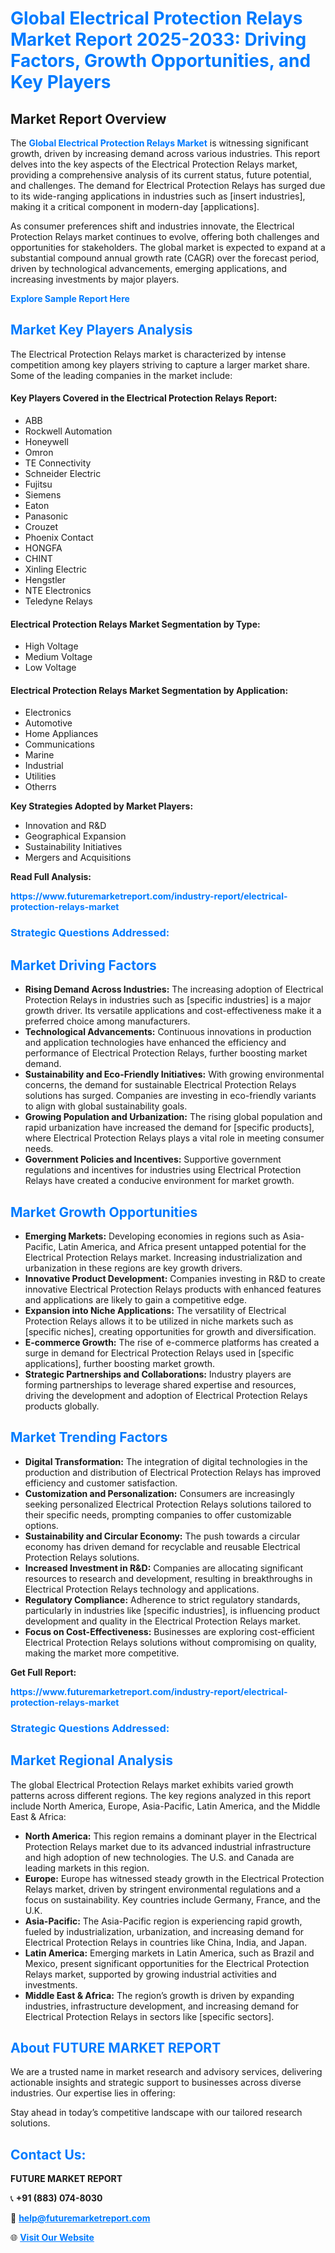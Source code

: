 <h1 style="color: #007BFF;">Global Electrical Protection Relays Market Report 2025-2033: Driving Factors, Growth Opportunities, and Key Players</h1>

<section id="overview">
<h2>Market Report Overview</h2>
<p>The <a href="https://www.futuremarketreport.com/industry-report/electrical-protection-relays-market" style="color: #007BFF; text-decoration: none;"><strong>Global Electrical Protection Relays Market</strong></a> is witnessing significant growth, driven by increasing demand across various industries. This report delves into the key aspects of the Electrical Protection Relays market, providing a comprehensive analysis of its current status, future potential, and challenges. The demand for Electrical Protection Relays has surged due to its wide-ranging applications in industries such as [insert industries], making it a critical component in modern-day [applications].</p>
<p>As consumer preferences shift and industries innovate, the Electrical Protection Relays market continues to evolve, offering both challenges and opportunities for stakeholders. The global market is expected to expand at a substantial compound annual growth rate (CAGR) over the forecast period, driven by technological advancements, emerging applications, and increasing investments by major players.</p>
</section>

<section id="overview">
<p><a href="https://www.futuremarketreport.com/request-sample/reportId=76235" style="color: #007BFF; text-decoration: none;"><strong>Explore Sample Report Here</strong></a></p>
</section>

<section id="key-players">
<h2 style="color: #007BFF;">Market Key Players Analysis</h2>
<p>The Electrical Protection Relays market is characterized by intense competition among key players striving to capture a larger market share. Some of the leading companies in the market include:</p>
<h4>Key Players Covered in the Electrical Protection Relays Report:</h4>
<ul><li>ABB</li><li>Rockwell Automation</li><li>Honeywell</li><li>Omron</li><li>TE Connectivity</li><li>Schneider Electric</li><li>Fujitsu</li><li>Siemens</li><li>Eaton</li><li>Panasonic</li><li>Crouzet</li><li>Phoenix Contact</li><li>HONGFA</li><li>CHINT</li><li>Xinling Electric</li><li>Hengstler</li><li>NTE Electronics</li><li>Teledyne Relays</li></ul>
<h4>Electrical Protection Relays Market Segmentation by Type:</h4>
<ul><li>High Voltage</li><li>Medium Voltage</li><li>Low Voltage</li></ul>

<h4>Electrical Protection Relays Market Segmentation by Application:</h4>
<ul><li>Electronics</li><li>Automotive</li><li>Home Appliances</li><li>Communications</li><li>Marine</li><li>Industrial</li><li>Utilities</li><li>Otherrs</li></ul>
<p><strong>Key Strategies Adopted by Market Players:</strong></p>
<ul>
<li>Innovation and R&D</li>
<li>Geographical Expansion</li>
<li>Sustainability Initiatives</li>
<li>Mergers and Acquisitions</li>
</ul>
</section>

<section>
<p><strong>Read Full Analysis: </strong></p><a href="https://www.futuremarketreport.com/industry-report/electrical-protection-relays-market" style="color: #007BFF; text-decoration: none;"><strong>https://www.futuremarketreport.com/industry-report/electrical-protection-relays-market</strong></a>
<h3 style="color: #007BFF;">Strategic Questions Addressed:</h3>
</section>

<section id="driving-factors">
<h2 style="color: #007BFF;">Market Driving Factors</h2>
<ul>
<li><strong>Rising Demand Across Industries:</strong> The increasing adoption of Electrical Protection Relays in industries such as [specific industries] is a major growth driver. Its versatile applications and cost-effectiveness make it a preferred choice among manufacturers.</li>
<li><strong>Technological Advancements:</strong> Continuous innovations in production and application technologies have enhanced the efficiency and performance of Electrical Protection Relays, further boosting market demand.</li>
<li><strong>Sustainability and Eco-Friendly Initiatives:</strong> With growing environmental concerns, the demand for sustainable Electrical Protection Relays solutions has surged. Companies are investing in eco-friendly variants to align with global sustainability goals.</li>
<li><strong>Growing Population and Urbanization:</strong> The rising global population and rapid urbanization have increased the demand for [specific products], where Electrical Protection Relays plays a vital role in meeting consumer needs.</li>
<li><strong>Government Policies and Incentives:</strong> Supportive government regulations and incentives for industries using Electrical Protection Relays have created a conducive environment for market growth.</li>
</ul>
</section>

<section id="growth-opportunities">
<h2 style="color: #007BFF;">Market Growth Opportunities</h2>
<ul>
<li><strong>Emerging Markets:</strong> Developing economies in regions such as Asia-Pacific, Latin America, and Africa present untapped potential for the Electrical Protection Relays market. Increasing industrialization and urbanization in these regions are key growth drivers.</li>
<li><strong>Innovative Product Development:</strong> Companies investing in R&D to create innovative Electrical Protection Relays products with enhanced features and applications are likely to gain a competitive edge.</li>
<li><strong>Expansion into Niche Applications:</strong> The versatility of Electrical Protection Relays allows it to be utilized in niche markets such as [specific niches], creating opportunities for growth and diversification.</li>
<li><strong>E-commerce Growth:</strong> The rise of e-commerce platforms has created a surge in demand for Electrical Protection Relays used in [specific applications], further boosting market growth.</li>
<li><strong>Strategic Partnerships and Collaborations:</strong> Industry players are forming partnerships to leverage shared expertise and resources, driving the development and adoption of Electrical Protection Relays products globally.</li>
</ul>
</section>

<section id="trending-factors">
<h2 style="color: #007BFF;">Market Trending Factors</h2>
<ul>
<li><strong>Digital Transformation:</strong> The integration of digital technologies in the production and distribution of Electrical Protection Relays has improved efficiency and customer satisfaction.</li>
<li><strong>Customization and Personalization:</strong> Consumers are increasingly seeking personalized Electrical Protection Relays solutions tailored to their specific needs, prompting companies to offer customizable options.</li>
<li><strong>Sustainability and Circular Economy:</strong> The push towards a circular economy has driven demand for recyclable and reusable Electrical Protection Relays solutions.</li>
<li><strong>Increased Investment in R&D:</strong> Companies are allocating significant resources to research and development, resulting in breakthroughs in Electrical Protection Relays technology and applications.</li>
<li><strong>Regulatory Compliance:</strong> Adherence to strict regulatory standards, particularly in industries like [specific industries], is influencing product development and quality in the Electrical Protection Relays market.</li>
<li><strong>Focus on Cost-Effectiveness:</strong> Businesses are exploring cost-efficient Electrical Protection Relays solutions without compromising on quality, making the market more competitive.</li>
</ul>
</section>

<section>
<p><strong>Get Full Report: </strong></p><a href="https://www.futuremarketreport.com/industry-report/electrical-protection-relays-market" style="color: #007BFF; text-decoration: none;"><strong>https://www.futuremarketreport.com/industry-report/electrical-protection-relays-market</strong></a>
<h3 style="color: #007BFF;">Strategic Questions Addressed:</h3>
</section>


<section id="regional-analysis">
<h2 style="color: #007BFF;">Market Regional Analysis</h2>
<p>The global Electrical Protection Relays market exhibits varied growth patterns across different regions. The key regions analyzed in this report include North America, Europe, Asia-Pacific, Latin America, and the Middle East & Africa:</p>
<ul>
<li><strong>North America:</strong> This region remains a dominant player in the Electrical Protection Relays market due to its advanced industrial infrastructure and high adoption of new technologies. The U.S. and Canada are leading markets in this region.</li>
<li><strong>Europe:</strong> Europe has witnessed steady growth in the Electrical Protection Relays market, driven by stringent environmental regulations and a focus on sustainability. Key countries include Germany, France, and the U.K.</li>
<li><strong>Asia-Pacific:</strong> The Asia-Pacific region is experiencing rapid growth, fueled by industrialization, urbanization, and increasing demand for Electrical Protection Relays in countries like China, India, and Japan.</li>
<li><strong>Latin America:</strong> Emerging markets in Latin America, such as Brazil and Mexico, present significant opportunities for the Electrical Protection Relays market, supported by growing industrial activities and investments.</li>
<li><strong>Middle East & Africa:</strong> The region’s growth is driven by expanding industries, infrastructure development, and increasing demand for Electrical Protection Relays in sectors like [specific sectors].</li>
</ul>
</section>

<footer>
<h2 style="color: #007BFF;">About FUTURE MARKET REPORT</h2>
<p>We are a trusted name in market research and advisory services, delivering actionable insights and strategic support to businesses across diverse industries. Our expertise lies in offering:</p>

<p>Stay ahead in today’s competitive landscape with our tailored research solutions.</p>

<h2 style="color: #007BFF;">Contact Us:</h2>
<p><strong>FUTURE MARKET REPORT</strong></p>
<p>📞 <strong>+91 (883) 074-8030</strong></p>
<p>📧 <strong><a href="mailto:help@futuremarketreport.com" style="color: #007BFF;">help@futuremarketreport.com</a></strong></p>
<p>🌐 <strong><a href="https://www.futuremarketreport.com/" style="color: #007BFF;">Visit Our Website</a></strong></p>
</footer>